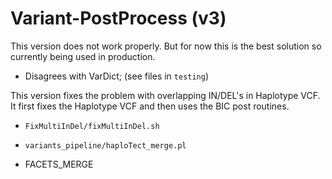 # Variant-PostProcess (v3)

This version does not work properly. But for now this is the best solution so currently being used in production.

* Disagrees with VarDict; (see files in `testing`)

This version fixes the problem with overlapping IN/DEL's in Haplotype VCF. It first fixes
the Haplotype VCF and then uses the BIC post routines.

* `FixMultiInDel/fixMultiInDel.sh`

* `variants_pipeline/haploTect_merge.pl`

* FACETS_MERGE


